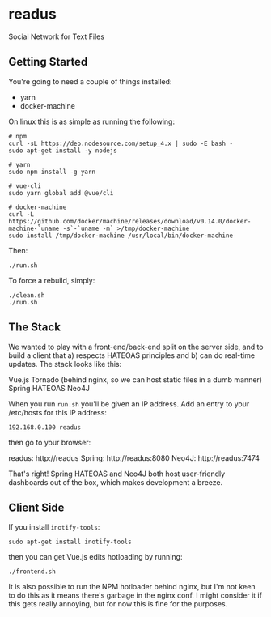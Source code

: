 # readus
Social Network for Text Files

## Getting Started

You're going to need a couple of things installed:

- yarn
- docker-machine

On linux this is as simple as running the following:

```
# npm
curl -sL https://deb.nodesource.com/setup_4.x | sudo -E bash -
sudo apt-get install -y nodejs

# yarn
sudo npm install -g yarn

# vue-cli
sudo yarn global add @vue/cli

# docker-machine
curl -L https://github.com/docker/machine/releases/download/v0.14.0/docker-machine-`uname -s`-`uname -m` >/tmp/docker-machine
sudo install /tmp/docker-machine /usr/local/bin/docker-machine
```

Then:

```
./run.sh
```

To force a rebuild, simply:

```
./clean.sh
./run.sh
```

## The Stack

We wanted to play with a front-end/back-end split on the server side, and to build a client that
a) respects HATEOAS principles and b) can do real-time updates. The stack looks like this:

Vue.js
Tornado (behind nginx, so we can host static files in a dumb manner)
Spring HATEOAS
Neo4J

When you run `run.sh` you'll be given an IP address. Add an entry to your /etc/hosts
for this IP address:
```
192.168.0.100 readus
```
then go to your browser:

readus: http://readus
Spring: http://readus:8080
Neo4J: http://readus:7474

That's right! Spring HATEOAS and Neo4J both host user-friendly dashboards out of the box, which
makes development a breeze.

## Client Side

If you install `inotify-tools`:

```
sudo apt-get install inotify-tools
```

then you can get Vue.js edits hotloading by running:


```
./frontend.sh

```

It is also possible to run the NPM hotloader behind nginx, but I'm not keen to do this
as it means there's garbage in the nginx conf. I might consider it if this gets really
annoying, but for now this is fine for the purposes.
